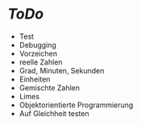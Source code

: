 # *ToDo* #
* Test
* Debugging
* Vorzeichen
* reelle Zahlen
* Grad, Minuten, Sekunden
* Einheiten
* Gemischte Zahlen
* Limes
* Objektorientierte Programmierung
* Auf Gleichheit testen